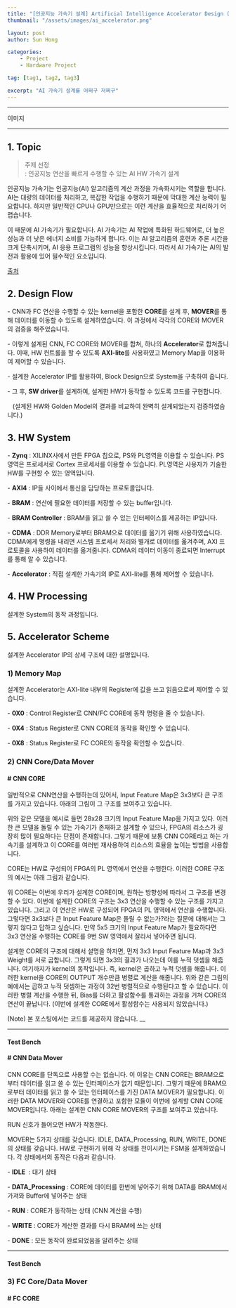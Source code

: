 ```yaml
---
title: "[인공지능 가속기 설계] Artificial Intelligence Accelerator Design (Using Zynq-7000 FPGA, CDMA, AXI)"
thumbnail: "/assets/images/ai_accelerator.png"

layout: post
author: Sun Hong

categories:
    - Project
    - Hardware Project

tag: [tag1, tag2, tag3]

excerpt: "AI 가속기 설계를 어쩌구 저쩌구"
---
```


---

이미지

---

## 1\. Topic

> 주제 선정  
> : 인공지능 연산을 빠르게 수행할 수 있는 AI HW 가속기 설계

인공지능 가속기는 인공지능(AI) 알고리즘의 계산 과정을 가속화시키는 역할을 합니다. AI는 대량의 데이터를 처리하고, 복잡한 작업을 수행하기 때문에 막대한 계산 능력이 필요합니다. 하지만 일반적인 CPU나 GPU만으로는 이런 계산을 효율적으로 처리하기 어렵습니다.

이 때문에 AI 가속기가 필요합니다. AI 가속기는 AI 작업에 특화된 하드웨어로, 더 높은 성능과 더 낮은 에너지 소비를 가능하게 합니다. 이는 AI 알고리즘의 훈련과 추론 시간을 크게 단축시키며, AI 응용 프로그램의 성능을 향상시킵니다. 따라서 AI 가속기는 AI의 발전과 활용에 있어 필수적인 요소입니다.


[출처](http://www.techfrontier.kr/?p=2802)

## 2\. Design Flow



\- CNN과 FC 연산을 수행할 수 있는 kernel을 포함한 **CORE**를 설계 후, **MOVER**를 통해 데이터를 이동할 수 있도록 설계하였습니다. 이 과정에서 각각의 CORE와 MOVER의 검증을 해주었습니다.

\- 이렇게 설계된 CNN, FC CORE와 MOVER를 합쳐, 하나의 **Accelerator**로 합쳐줍니다. 이때, HW 컨트롤을 할 수 있도록 **AXI-lite**를 사용하였고 Memory Map을 이용하여 제어할 수 있습니다.

\- 설계한 Accelerator IP를 활용하여, Block Design으로 System을 구축하여 줍니다.

\- 그 후, **SW driver**를 설계하여, 설계한 HW가 동작할 수 있도록 코드를 구현합니다.

   (설계된 HW와 Golden Model의 결과를 비교하여 완벽히 설계되었는지 검증하였습니다.)

## 3\. HW System



\- **Zynq** : XILINX사에서 만든 FPGA 칩으로, PS와 PL영역을 이용할 수 있습니다. PS영역은 프로세서로 Cortex 프로세서를 이용할 수 있습니다. PL영역은 사용자가 기술한 HW를 구현할 수 있는 영역입니다.

\- **AXI4** : IP들 사이에서 통신을 담당하는 프로토콜입니다.

\- **BRAM** : 연산에 필요한 데이터를 저장할 수 있는 buffer입니다.

\- **BRAM Controller** : BRAM을 읽고 쓸 수 있는 인터페이스를 제공하는 IP입니다.

\- **CDMA** : DDR Memory로부터 BRAM으로 데이터를 옮기기 위해 사용하였습니다. CDMA에게 명령을 내리면 시스템 프로세서 처리와 별개로 데이터를 옮겨주며, AXI 프로토콜을 사용하여 데이터를 옮겨줍니다. CDMA의 데이터 이동이 종료되면 Interrupt를 통해 알 수 있습니다.

\- **Accelerator** : 직접 설계한 가속기의 IP로 AXI-lite를 통해 제어할 수 있습니다.

## 4\. HW Processing

설계한 System의 동작 과정입니다.



## 5\. Accelerator Scheme

설계한 Accelerator IP의 상세 구조에 대한 설명입니다.



### 1) Memory Map

설계한 Accelerator는 AXI-lite 내부의 Register에 값을 쓰고 읽음으로써 제어할 수 있습니다.



\- **0X0** : Control Register로 CNN/FC CORE에 동작 명령을 줄 수 있습니다.

\- **0X4** : Status Register로 CNN CORE의 동작을 확인할 수 있습니다.

\- **0X8** : Status Register로 FC CORE의 동작을 확인할 수 있습니다.

### 2) CNN Core/Data Mover

#### \# CNN CORE

일반적으로 CNN연산을 수행하는데 있어서, Input Feature Map은 3x3보다 큰 구조를 가지고 있습니다. 아래의 그림이 그 구조를 보여주고 있습니다.



위와 같은 모델을 예시로 들면 28x28 크기의 Input Feature Map을 가지고 있다. 이러한 큰 모델을 돌릴 수 있는 가속기가 존재하고 설계할 수 있으나, FPGA의 리소스가 굉장히 많이 필요하다는 단점이 존재합니다. 그렇기 때문에 보통 CNN CORE라고 하는 가속기를 설계하고 이 CORE를 여러번 재사용하여 리소스의 효율을 높이는 방법을 사용합니다.

CORE는 HW로 구성되어 FPGA의 PL 영역에서 연산을 수행한다. 이러한 CORE 구조의 예시는 아래 그림과 같습니다.



위 CORE는 이번에 우리가 설계한 CORE이며, 원하는 방향성에 따라서 그 구조를 변경할 수 있다. 이번에 설계한 CORE의 구조는 3x3 연산을 수행할 수 있는 구조를 가지고 있습니다. 그리고 이 연산은 HW로 구성되어 FPGA의 PL 영역에서 연산을 수행합니다. 그렇다면 3x3보다 큰 Input Feature Map은 돌릴 수 없는가?라는 질문에 대해서는 그렇지 않다고 답하고 싶습니다. 만약 5x5 크기의 Input Feature Map가 필요하다면 3x3 연산을 수행하는 CORE를 9번 SW 영역에서 잘라서 넣어주면 됩니다.

설계한 CORE의 구조에 대해서 설명을 하자면, 먼저 3x3 Input Feature Map과 3x3 Weight를 서로 곱합니다. 그렇게 되면 3x3의 결과가 나오는데 이를 누적 덧셈을 해줍니다. 여기까지가 kernel의 동작입니다. 즉, kernel은 곱하고 누적 덧셈을 해줍니다. 이러한 kernel을 CORE의 OUTPUT 개수만큼 병렬로 계산을 해줍니다. 위와 같은 그림의 예에서는 곱하고 누적 덧셈하는 과정이 32번 병렬적으로 수행된다고 할 수 있습니다. 이러한 병렬 계산을 수행한 뒤, Bias를 더하고 활성함수를 통과하는 과정을 거쳐 CORE의 연산이 끝납니다. (이번에 설계한 CORE에서 활성함수는 사용되지 않았습니다.)

(Note) 본 포스팅에서는 코드를 제공하지 않습니다. \_\_

---

#### Test Bench



#### \# CNN Data Mover

CNN CORE를 단독으로 사용할 수는 없습니다. 이 이유는 CNN CORE는 BRAM으로부터 데이터를 읽고 쓸 수 있는 인터페이스가 없기 때문입니다. 그렇기 때문에 BRAM으로부터 데이터를 읽고 쓸 수 있는 인터페이스를 가진 DATA MOVER가 필요합니다. 이러한 DATA MOVER와 CORE를 연결하고 포함한 모듈이 이번에 설계할 CNN CORE MOVER입니다. 아래는 설계한 CNN CORE MOVER의 구조를 보여주고 있습니다.



RUN 신호가 들어오면 HW가 작동한다.

MOVER는 5가지 상태를 갖습니다. IDLE, DATA\_Processing, RUN, WRITE, DONE의 상태를 갖습니다. HW로 구현하기 위해 각 상태를 천이시키는 FSM을 설계하였습니다. 각 상태에서의 동작은 다음과 같습니다.

\- **IDLE**  : 대기 상태

\- **DATA\_Processing** : CORE에 데이터를 한번에 넣어주기 위해 DATA를 BRAM에서 가져와 Buffer에 넣어주는 상태

\- **RUN** : CORE가 동작하는 상태 (CNN 계산을 수행)

\- **WRITE** : CORE가 계산한 결과를 다시 BRAM에 쓰는 상태

\- **DONE** : 모든 동작이 완료되었음을 알려주는 상태

---

#### Test Bench







### 3) FC Core/Data Mover

#### \# FC CORE
